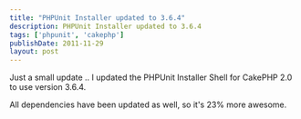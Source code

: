 ```yaml
---
title: "PHPUnit Installer updated to 3.6.4"
description: PHPUnit Installer updated to 3.6.4
tags: ['phpunit', 'cakephp']
publishDate: 2011-11-29
layout: post
---
```


Just a small update .. I updated the PHPUnit Installer Shell for CakePHP 2.0 to use version 3.6.4.

All dependencies have been updated as well, so it's 23% more awesome.
